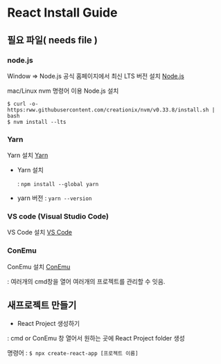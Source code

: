 # React Install Guide

## 필요 파일( needs file )
### node.js 

Window => Node.js 공식 홈페이지에서 최신 LTS 버전 설치 [Node.js](https://nodejs.org/en/) 

mac/Linux nvm 명령어 이용 Node.js 설치 

```
$ curl -o- https:rww.githubusercontent.com/creationix/nvm/v0.33.8/install.sh | bash 
$ nvm install --lts 
```

### Yarn

Yarn 설치 [Yarn](https://classic.yarnpkg.com/en/docs/install#windows-stable)
- Yarn 설치
 
  : `npm install --global yarn`
- yarn 버전
  : `yarn --version`
 
### VS code (Visual Studio Code)
 VS Code 설치 [VS Code](https://code.visualstudio.com/)
 
### ConEmu 

ConEmu 설치 [ConEmu](https://conemu.github.io/)

: 여러개의 cmd창을 열어 여러개의 프로젝트를 관리할 수 잇음.
 
## 새프로젝트 만들기
 
 - React Project 생성하기
 
  : cmd or ConEmu 창 열어서 원하는 곳에 React Project folder 생성 
  
  명령어 : ` $ npx create-react-app [프로젝트 이름] `


